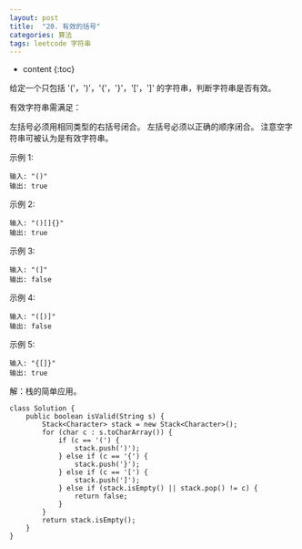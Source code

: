 ```yaml
---
layout: post
title:  "20. 有效的括号"
categories: 算法
tags: leetcode 字符串
---
```


* content
{:toc}

<!--more-->

给定一个只包括 '('，')'，'{'，'}'，'['，']' 的字符串，判断字符串是否有效。

有效字符串需满足：

左括号必须用相同类型的右括号闭合。
左括号必须以正确的顺序闭合。
注意空字符串可被认为是有效字符串。

示例 1:

```
输入: "()"
输出: true
```

示例 2:

```
输入: "()[]{}"
输出: true
```

示例 3:

```
输入: "(]"
输出: false
```

示例 4:

```
输入: "([)]"
输出: false
```

示例 5:

```
输入: "{[]}"
输出: true
```

解：栈的简单应用。

```
class Solution {
    public boolean isValid(String s) {
        Stack<Character> stack = new Stack<Character>();
        for (char c : s.toCharArray()) {
            if (c == '(') {
                stack.push(')');
            } else if (c == '{') {
                stack.push('}');
            } else if (c == '[') {
                stack.push(']');
            } else if (stack.isEmpty() || stack.pop() != c) {
                return false;
            }
        }
        return stack.isEmpty();
    }
}
```

